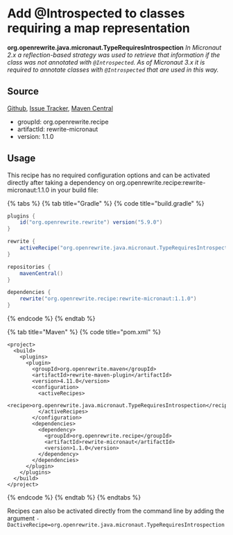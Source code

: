 # Add @Introspected to classes requiring a map representation

 **org.openrewrite.java.micronaut.TypeRequiresIntrospection** _In Micronaut 2.x a reflection-based strategy was used to retrieve that information if the class was not annotated with `@Introspected`. As of Micronaut 3.x it is required to annotate classes with `@Introspected` that are used in this way._

## Source

[Github](https://github.com/openrewrite/rewrite-micronaut), [Issue Tracker](https://github.com/openrewrite/rewrite-micronaut/issues), [Maven Central](https://search.maven.org/artifact/org.openrewrite.recipe/rewrite-micronaut/1.1.0/jar)

* groupId: org.openrewrite.recipe
* artifactId: rewrite-micronaut
* version: 1.1.0

## Usage

This recipe has no required configuration options and can be activated directly after taking a dependency on org.openrewrite.recipe:rewrite-micronaut:1.1.0 in your build file:

{% tabs %}
{% tab title="Gradle" %}
{% code title="build.gradle" %}
```groovy
plugins {
    id("org.openrewrite.rewrite") version("5.9.0")
}

rewrite {
    activeRecipe("org.openrewrite.java.micronaut.TypeRequiresIntrospection")
}

repositories {
    mavenCentral()
}

dependencies {
    rewrite("org.openrewrite.recipe:rewrite-micronaut:1.1.0")
}
```
{% endcode %}
{% endtab %}

{% tab title="Maven" %}
{% code title="pom.xml" %}
```markup
<project>
  <build>
    <plugins>
      <plugin>
        <groupId>org.openrewrite.maven</groupId>
        <artifactId>rewrite-maven-plugin</artifactId>
        <version>4.11.0</version>
        <configuration>
          <activeRecipes>
            <recipe>org.openrewrite.java.micronaut.TypeRequiresIntrospection</recipe>
          </activeRecipes>
        </configuration>
        <dependencies>
          <dependency>
            <groupId>org.openrewrite.recipe</groupId>
            <artifactId>rewrite-micronaut</artifactId>
            <version>1.1.0</version>
          </dependency>
        </dependencies>
      </plugin>
    </plugins>
  </build>
</project>
```
{% endcode %}
{% endtab %}
{% endtabs %}

Recipes can also be activated directly from the command line by adding the argument `-DactiveRecipe=org.openrewrite.java.micronaut.TypeRequiresIntrospection`

